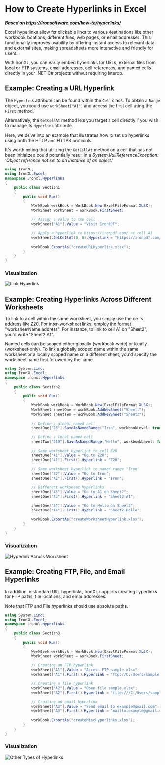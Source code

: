 # How to Create Hyperlinks in Excel

***Based on <https://ironsoftware.com/how-to/hyperlinks/>***


Excel hyperlinks allow for clickable links to various destinations like other workbook locations, different files, web pages, or email addresses. This functionality improves usability by offering instant access to relevant data and external sites, making spreadsheets more interactive and friendly for users.

With IronXL, you can easily embed hyperlinks for URLs, external files from local or FTP systems, email addresses, cell references, and named cells directly in your .NET C# projects without requiring Interop.

## Example: Creating a URL Hyperlink

The `Hyperlink` attribute can be found within the `Cell` class. To obtain a `Range` object, you could use `workSheet["A1"]` and access the first cell using the `First` method.

Alternatively, the `GetCellAt` method lets you target a cell directly if you wish to manage its `Hyperlink` attribute.

Here, we delve into an example that illustrates how to set up hyperlinks using both the HTTP and HTTPS protocols.

It's worth noting that utilizing the `GetCellAt` method on a cell that has not been initialized could potentially result in a *System.NullReferenceException: 'Object reference not set to an instance of an object.'*

```cs
using IronXL;
using IronXL.Excel;
namespace ironxl.Hyperlinks
{
    public class Section1
    {
        public void Run()
        {
            WorkBook workBook = WorkBook.New(ExcelFileFormat.XLSX);
            WorkSheet workSheet = workBook.FirstSheet;
            
            // Assign a value to the cell
            workSheet["A1"].Value = "Visit IronPDF";
            
            // Apply a hyperlink to https://ironpdf.com/ at cell A1
            workSheet.GetCellAt(0, 0).Hyperlink = "https://ironpdf.com/";
            
            workBook.ExportAs("createURLHyperlink.xlsx");
        }
    }
}
```

### Visualization

![Link Hyperlink](https://ironsoftware.com/static-assets/excel/how-to/hyperlinks/hyperlinks-set-link-hyperlink.gif)

## Example: Creating Hyperlinks Across Different Worksheets

To link to a cell within the same worksheet, you simply use the cell's address like Z20. For inter-worksheet links, employ the format "worksheetName!address". For instance, to link to cell A1 on "Sheet2", you'd write "Sheet2!A1".

Named cells can be scoped either globally (workbook-wide) or locally (worksheet-only). To link a globally scoped name within the same worksheet or a locally scoped name on a different sheet, you'd specify the worksheet name first followed by the name.

```cs
using System.Linq;
using IronXL.Excel;
namespace ironxl.Hyperlinks
{
    public class Section2
    {
        public void Run()
        {
            WorkBook workBook = WorkBook.New(ExcelFileFormat.XLSX);
            WorkSheet sheetOne = workBook.AddNewSheet("Sheet1");
            WorkSheet sheetTwo = workBook.AddNewSheet("Sheet2");
            
            // Define a global named cell
            sheetOne["D5"].SaveAsNamedRange("Iron", workbookLevel: true);
            
            // Define a local named cell
            sheetTwo["D10"].SaveAsNamedRange("Hello", workbookLevel: false);
            
            // Same worksheet hyperlink to cell Z20
            sheetOne["A1"].Value = "Go to Z20";
            sheetOne["A1"].First().Hyperlink = "Z20";
            
            // Same worksheet hyperlink to named range "Iron"
            sheetOne["A2"].Value = "Go to Iron";
            sheetOne["A2"].First().Hyperlink = "Iron";
            
            // Different worksheet hyperlinks
            sheetOne["A3"].Value = "Go to A1 on Sheet2";
            sheetOne["A3"].First().Hyperlink = "Sheet2!A1";
            
            sheetOne["A4"].Value = "Go to Hello on Sheet2";
            sheetOne["A4"].First().Hyperlink = "Sheet2!Hello";
            
            workBook.ExportAs("createWorksheetHyperlink.xlsx");
        }
    }
}
```

### Visualization

![Hyperlink Across Worksheet](https://ironsoftware.com/static-assets/excel/how-to/hyperlinks/hyperlinks-set-hyperlink-across-worksheet.gif)

## Example: Creating FTP, File, and Email Hyperlinks

In addition to standard URL hyperlinks, IronXL supports creating hyperlinks for FTP paths, file locations, and email addresses.

Note that FTP and File hyperlinks should use absolute paths.

```cs
using System.Linq;
using IronXL.Excel;
namespace ironxl.Hyperlinks
{
    public class Section3
    {
        public void Run()
        {
            WorkBook workBook = WorkBook.New(ExcelFileFormat.XLSX);
            WorkSheet workSheet = workBook.FirstSheet;
            
            // Creating an FTP hyperlink
            workSheet["A1"].Value = "Access FTP sample.xlsx";
            workSheet["A1"].First().Hyperlink = "ftp://C:/Users/sample.xlsx";
            
            // Creating a file hyperlink
            workSheet["A2"].Value = "Open file sample.xlsx";
            workSheet["A2"].First().Hyperlink = "file:///C:/Users/sample.xlsx";
            
            // Creating an email hyperlink
            workSheet["A3"].Value = "Send email to example@gmail.com";
            workSheet["A3"].First().Hyperlink = "mailto:example@gmail.com";
            
            workBook.ExportAs("createMiscHyperlinks.xlsx");
        }
    }
}
```

### Visualization

![Other Types of Hyperlinks](https://ironsoftware.com/static-assets/excel/how-to/hyperlinks/hyperlinks-set-other-hyperlink.gif)
